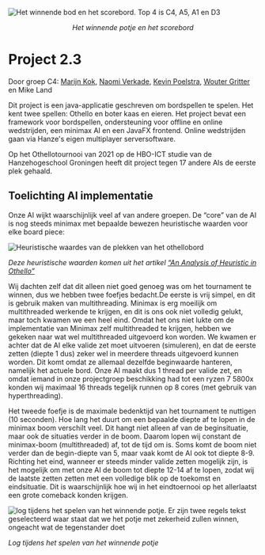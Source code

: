 ![Het winnende bod en het scorebord. Top 4 is C4, A5, A1 en D3](https://i.imgur.com/uT0vMv9.png)

<i><p align="center">Het winnende potje en het scorebord</p></i>

# Project 2.3

Door groep C4: [Marijn Kok](https://github.com/2zqa), [Naomi Verkade](https://github.com/pluficorn), [Kevin Poelstra](https://github.com/graatje), [Wouter Gritter](https://github.com/WouterGritter) en Mike Land

Dit project is een java-applicatie geschreven om bordspellen te spelen. Het kent twee spellen: Othello en boter kaas en eieren. Het project bevat een framework voor bordspellen, ondersteuning voor offline en online wedstrijden, een minimax AI en een JavaFX frontend. Online wedstrijden gaan via Hanze's eigen multiplayer serversoftware.

Op het Othellotournooi van 2021 op de HBO-ICT studie van de Hanzehogeschool Groningen heeft dit project tegen 17 andere AIs de eerste plek gehaald.

## Toelichting AI implementatie

Onze AI wijkt waarschijnlijk veel af van andere groepen. De “core” van de AI is nog steeds minimax met bepaalde bewezen heuristische waarden voor elke board piece:

![Heuristische waardes van de plekken van het othellobord](https://i.imgur.com/55Op3h1.png)
 
_Deze heuristische waarden komen uit het artikel [“An Analysis of Heuristic in Othello”](https://github.com/Jules-Lion/kurwa/blob/master/Dokumentation/An%20Analysis%20of%20Heuristics%20in%20Othello.pdf)_
 
Wij dachten zelf dat dit alleen niet goed genoeg was om het tournament te winnen, dus we hebben twee foefjes bedacht.De eerste is vrij simpel, en dit is gebruik maken van multithreading. Minimax is erg moeilijk om multithreaded werkende te krijgen, en dit is ons ook niet volledig gelukt, maar toch kwamen we een heel eind. Omdat het ons niet lukte om de implementatie van Minimax zelf multithreaded te krijgen, hebben we gekeken naar wat wel multithreaded uitgevoerd kon worden. We kwamen er achter dat de AI elke valide zet moet uitvoeren (simuleren), en dat de eerste zetten (diepte 1 dus) zeker wel in meerdere threads uitgevoerd kunnen worden. Dit komt omdat ze allemaal dezelfde beginwaarde hanteren, namelijk het actuele bord. Onze AI maakt dus 1 thread per valide zet, en omdat iemand in onze projectgroep beschikking had tot een ryzen 7 5800x konden wij maximaal 16 threads tegelijk runnen op 8 cores (met gebruik van hyperthreading).

Het tweede foefje is de maximale bedenktijd van het tournament te nuttigen (10 seconden). Hoe lang het duurt om een bepaalde diepte af te lopen in de minimax boom verschilt veel. Dit hangt niet alleen af van de beginsituatie, maar ook de situaties verder in de boom. Daarom lopen wij constant de minimax-boom (multithreaded) af, tot de tijd om is. Soms komt de boom niet verder dan de begin-diepte van 5, maar vaak komt de AI ook tot diepte 8-9. Richting het eind, wanneer er steeds minder valide zetten mogelijk zijn, is het mogelijk om met onze AI de boom tot diepte 12-14 af te lopen, zodat wij de laatste zetten zetten met een volledige blik op de toekomst en eindsituatie. Dit is waarschijnlijk hoe wij in het eindtoernooi op het allerlaatst een grote comeback konden krijgen.

![log tijdens het spelen van het winnende potje. Er zijn twee regels tekst geselecteerd waar staat dat we het potje met zekerheid zullen winnen, ongeacht wat de tegenstander doet](https://i.imgur.com/RhmzVrT.png)

_Log tijdens het spelen van het winnende potje_
